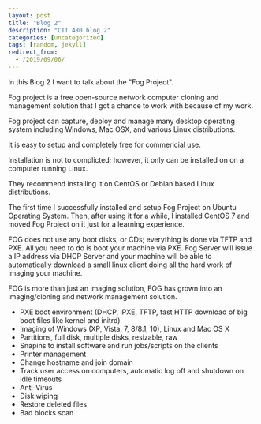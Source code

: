 ```yaml
---
layout: post
title: "Blog 2"
description: "CIT 480 blog 2"
categories: [uncategorized]
tags: [random, jekyll]
redirect_from:
  - /2019/09/06/
---
```

In this Blog 2 I want to talk about the "Fog Project".

Fog project is a free open-source network computer cloning and management solution that I got a chance to work with because of my work.

Fog project can capture, deploy and manage many desktop operating system including Windows, Mac OSX, and various Linux distributions.

It is easy to setup and completely free for commericial use. 

Installation is not to complicted; however, it only can be installed on on a computer running Linux.

They recommend installing it on CentOS or Debian based Linux distributions.

The first time I successfully installed and setup Fog Project on Ubuntu Operating System. Then, after  using it for a while, I installed CentOS 7 and moved Fog Project on it just for a learning experience. 

FOG does not use any boot disks, or CDs; everything is done via TFTP and PXE. 
All you need to do is boot your machine via PXE. Fog Server will issue a IP address via DHCP Server and your machine will be able to automatically download a small linux client doing all the hard work of imaging your machine.


FOG is more than just an imaging solution, FOG has grown into an imaging/cloning and network management solution.

* PXE boot environment (DHCP, iPXE, TFTP, fast HTTP download of big boot files like kernel and initrd)
* Imaging of Windows (XP, Vista, 7, 8/8.1, 10), Linux and Mac OS X
* Partitions, full disk, multiple disks, resizable, raw
* Snapins to install software and run jobs/scripts on the clients
* Printer management
* Change hostname and join domain
* Track user access on computers, automatic log off and shutdown on idle timeouts
* Anti-Virus
* Disk wiping
* Restore deleted files
* Bad blocks scan